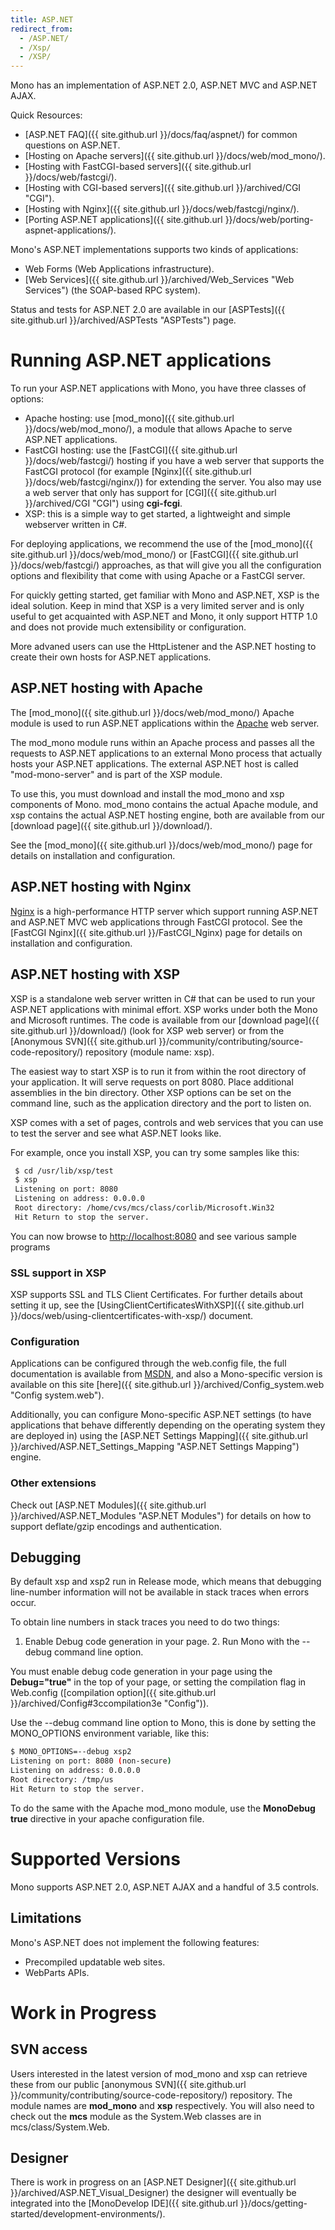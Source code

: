 ```yaml
---
title: ASP.NET
redirect_from:
  - /ASP.NET/
  - /Xsp/
  - /XSP/
---
```


Mono has an implementation of ASP.NET 2.0, ASP.NET MVC and ASP.NET AJAX.

Quick Resources:

-   [ASP.NET FAQ]({{ site.github.url }}/docs/faq/aspnet/) for common questions on ASP.NET.
-   [Hosting on Apache servers]({{ site.github.url }}/docs/web/mod_mono/).
-   [Hosting with FastCGI-based servers]({{ site.github.url }}/docs/web/fastcgi/).
-   [Hosting with CGI-based servers]({{ site.github.url }}/archived/CGI "CGI").
-   [Hosting with Nginx]({{ site.github.url }}/docs/web/fastcgi/nginx/).
-   [Porting ASP.NET applications]({{ site.github.url }}/docs/web/porting-aspnet-applications/).

Mono's ASP.NET implementations supports two kinds of applications:

-   Web Forms (Web Applications infrastructure).
-   [Web Services]({{ site.github.url }}/archived/Web_Services "Web Services") (the SOAP-based RPC system).

Status and tests for ASP.NET 2.0 are available in our [ASPTests]({{ site.github.url }}/archived/ASPTests "ASPTests") page.

Running ASP.NET applications
============================

To run your ASP.NET applications with Mono, you have three classes of options:

-   Apache hosting: use [mod\_mono]({{ site.github.url }}/docs/web/mod_mono/), a module that allows Apache to serve ASP.NET applications.
-   FastCGI hosting: use the [FastCGI]({{ site.github.url }}/docs/web/fastcgi/) hosting if you have a web server that supports the FastCGI protocol (for example [Nginx]({{ site.github.url }}/docs/web/fastcgi/nginx/)) for extending the server. You also may use a web server that only has support for [CGI]({{ site.github.url }}/archived/CGI "CGI") using **cgi-fcgi**.
-   XSP: this is a simple way to get started, a lightweight and simple webserver written in C\#.

For deploying applications, we recommend the use of the [mod\_mono]({{ site.github.url }}/docs/web/mod_mono/) or [FastCGI]({{ site.github.url }}/docs/web/fastcgi/) approaches, as that will give you all the configuration options and flexibility that come with using Apache or a FastCGI server.

For quickly getting started, get familiar with Mono and ASP.NET, XSP is the ideal solution. Keep in mind that XSP is a very limited server and is only useful to get acquainted with ASP.NET and Mono, it only support HTTP 1.0 and does not provide much extensibility or configuration.

More advaned users can use the HttpListener and the ASP.NET hosting to create their own hosts for ASP.NET applications.

ASP.NET hosting with Apache
---------------------------

The [mod\_mono]({{ site.github.url }}/docs/web/mod_mono/) Apache module is used to run ASP.NET applications within the [Apache](http://httpd.apache.org) web server.

The mod\_mono module runs within an Apache process and passes all the requests to ASP.NET applications to an external Mono process that actually hosts your ASP.NET applications. The external ASP.NET host is called "mod-mono-server" and is part of the XSP module.

To use this, you must download and install the mod\_mono and xsp components of Mono. mod\_mono contains the actual Apache module, and xsp contains the actual ASP.NET hosting engine, both are available from our [download page]({{ site.github.url }}/download/).

See the [mod\_mono]({{ site.github.url }}/docs/web/mod_mono/) page for details on installation and configuration.

ASP.NET hosting with Nginx
--------------------------

[Nginx](http://wiki.nginx.org/) is a high-performance HTTP server which support running ASP.NET and ASP.NET MVC web applications through FastCGI protocol. See the [FastCGI Nginx]({{ site.github.url }}/FastCGI_Nginx) page for details on installation and configuration.

ASP.NET hosting with XSP
------------------------

XSP is a standalone web server written in C\# that can be used to run your ASP.NET applications with minimal effort. XSP works under both the Mono and Microsoft runtimes. The code is available from our [download page]({{ site.github.url }}/download/) (look for XSP web server) or from the [Anonymous SVN]({{ site.github.url }}/community/contributing/source-code-repository/) repository (module name: xsp).

The easiest way to start XSP is to run it from within the root directory of your application. It will serve requests on port 8080. Place additional assemblies in the bin directory. Other XSP options can be set on the command line, such as the application directory and the port to listen on.

XSP comes with a set of pages, controls and web services that you can use to test the server and see what ASP.NET looks like.

For example, once you install XSP, you can try some samples like this:

``` bash
 $ cd /usr/lib/xsp/test
 $ xsp
 Listening on port: 8080
 Listening on address: 0.0.0.0
 Root directory: /home/cvs/mcs/class/corlib/Microsoft.Win32
 Hit Return to stop the server.
```

You can now browse to <http://localhost:8080> and see various sample programs

### SSL support in XSP

XSP supports SSL and TLS Client Certificates. For further details about setting it up, see the [UsingClientCertificatesWithXSP]({{ site.github.url }}/docs/web/using-clientcertificates-with-xsp/) document.

### Configuration

Applications can be configured through the web.config file, the full documentation is available from [MSDN](http://msdn2.microsoft.com/en-us/library/b5ysx397.aspx), and also a Mono-specific version is available on this site [here]({{ site.github.url }}/archived/Config_system.web "Config system.web").

Additionally, you can configure Mono-specific ASP.NET settings (to have applications that behave differently depending on the operating system they are deployed in) using the [ASP.NET Settings Mapping]({{ site.github.url }}/archived/ASP.NET_Settings_Mapping "ASP.NET Settings Mapping") engine.

### Other extensions

Check out [ASP.NET Modules]({{ site.github.url }}/archived/ASP.NET_Modules "ASP.NET Modules") for details on how to support deflate/gzip encodings and authentication.

Debugging
---------

By default xsp and xsp2 run in Release mode, which means that debugging line-number information will not be available in stack traces when errors occur.

To obtain line numbers in stack traces you need to do two things:

1. Enable Debug code generation in your page. 2. Run Mono with the --debug command line option.

You must enable debug code generation in your page using the **Debug="true"** in the top of your page, or setting the compilation flag in Web.config ([compilation option]({{ site.github.url }}/archived/Config#3ccompilation3e "Config")).

Use the --debug command line option to Mono, this is done by setting the MONO\_OPTIONS environment variable, like this:

``` bash
$ MONO_OPTIONS=--debug xsp2
Listening on port: 8080 (non-secure)
Listening on address: 0.0.0.0
Root directory: /tmp/us
Hit Return to stop the server.
```

To do the same with the Apache mod\_mono module, use the **MonoDebug true** directive in your apache configuration file.

Supported Versions
==================

Mono supports ASP.NET 2.0, ASP.NET AJAX and a handful of 3.5 controls.

Limitations
-----------

Mono's ASP.NET does not implement the following features:

-   Precompiled updatable web sites.
-   WebParts APIs.

Work in Progress
================

SVN access
----------

Users interested in the latest version of mod\_mono and xsp can retrieve these from our public [anonymous SVN]({{ site.github.url }}/community/contributing/source-code-repository/) repository. The module names are **mod\_mono** and **xsp** respectively. You will also need to check out the **mcs** module as the System.Web classes are in mcs/class/System.Web.

Designer
--------

There is work in progress on an [ASP.NET Designer]({{ site.github.url }}/archived/ASP.NET_Visual_Designer) the designer will eventually be integrated into the [MonoDevelop IDE]({{ site.github.url }}/docs/getting-started/development-environments/).

